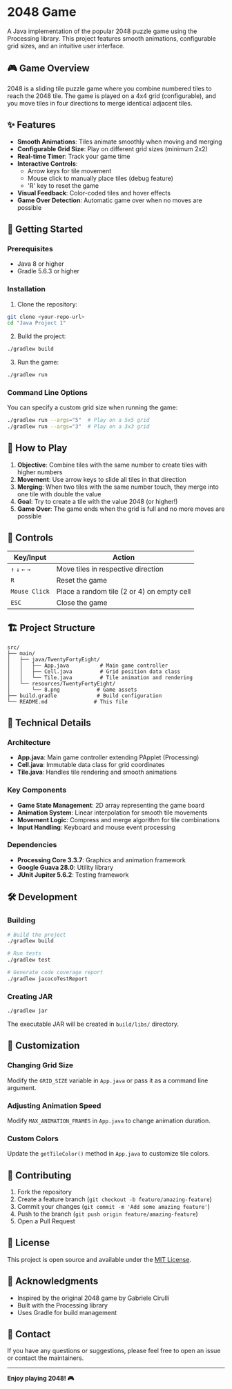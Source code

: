 # 2048 Game

A Java implementation of the popular 2048 puzzle game using the Processing library. This project features smooth animations, configurable grid sizes, and an intuitive user interface.

## 🎮 Game Overview

2048 is a sliding tile puzzle game where you combine numbered tiles to reach the 2048 tile. The game is played on a 4x4 grid (configurable), and you move tiles in four directions to merge identical adjacent tiles.

## ✨ Features

- **Smooth Animations**: Tiles animate smoothly when moving and merging
- **Configurable Grid Size**: Play on different grid sizes (minimum 2x2)
- **Real-time Timer**: Track your game time
- **Interactive Controls**: 
  - Arrow keys for tile movement
  - Mouse click to manually place tiles (debug feature)
  - 'R' key to reset the game
- **Visual Feedback**: Color-coded tiles and hover effects
- **Game Over Detection**: Automatic game over when no moves are possible

## 🚀 Getting Started

### Prerequisites

- Java 8 or higher
- Gradle 5.6.3 or higher

### Installation

1. Clone the repository:
```bash
git clone <your-repo-url>
cd "Java Project 1"
```

2. Build the project:
```bash
./gradlew build
```

3. Run the game:
```bash
./gradlew run
```

### Command Line Options

You can specify a custom grid size when running the game:

```bash
./gradlew run --args="5"  # Play on a 5x5 grid
./gradlew run --args="3"  # Play on a 3x3 grid
```

## 🎯 How to Play

1. **Objective**: Combine tiles with the same number to create tiles with higher numbers
2. **Movement**: Use arrow keys to slide all tiles in that direction
3. **Merging**: When two tiles with the same number touch, they merge into one tile with double the value
4. **Goal**: Try to create a tile with the value 2048 (or higher!)
5. **Game Over**: The game ends when the grid is full and no more moves are possible

## 🎨 Controls

| Key/Input | Action |
|-----------|--------|
| `↑` `↓` `←` `→` | Move tiles in respective direction |
| `R` | Reset the game |
| `Mouse Click` | Place a random tile (2 or 4) on empty cell |
| `ESC` | Close the game |

## 🏗️ Project Structure

```
src/
├── main/
│   ├── java/TwentyFortyEight/
│   │   ├── App.java          # Main game controller
│   │   ├── Cell.java         # Grid position data class
│   │   └── Tile.java         # Tile animation and rendering
│   └── resources/TwentyFortyEight/
│       └── 8.png            # Game assets
├── build.gradle             # Build configuration
└── README.md               # This file
```

## 🔧 Technical Details

### Architecture

- **App.java**: Main game controller extending PApplet (Processing)
- **Cell.java**: Immutable data class for grid coordinates
- **Tile.java**: Handles tile rendering and smooth animations

### Key Components

- **Game State Management**: 2D array representing the game board
- **Animation System**: Linear interpolation for smooth tile movements
- **Movement Logic**: Compress and merge algorithm for tile combinations
- **Input Handling**: Keyboard and mouse event processing

### Dependencies

- **Processing Core 3.3.7**: Graphics and animation framework
- **Google Guava 28.0**: Utility library
- **JUnit Jupiter 5.6.2**: Testing framework

## 🛠️ Development

### Building

```bash
# Build the project
./gradlew build

# Run tests
./gradlew test

# Generate code coverage report
./gradlew jacocoTestReport
```

### Creating JAR

```bash
./gradlew jar
```

The executable JAR will be created in `build/libs/` directory.

## 🎨 Customization

### Changing Grid Size

Modify the `GRID_SIZE` variable in `App.java` or pass it as a command line argument.

### Adjusting Animation Speed

Modify `MAX_ANIMATION_FRAMES` in `App.java` to change animation duration.

### Custom Colors

Update the `getTileColor()` method in `App.java` to customize tile colors.

## 🤝 Contributing

1. Fork the repository
2. Create a feature branch (`git checkout -b feature/amazing-feature`)
3. Commit your changes (`git commit -m 'Add some amazing feature'`)
4. Push to the branch (`git push origin feature/amazing-feature`)
5. Open a Pull Request

## 📝 License

This project is open source and available under the [MIT License](LICENSE).

## 🙏 Acknowledgments

- Inspired by the original 2048 game by Gabriele Cirulli
- Built with the Processing library
- Uses Gradle for build management

## 📧 Contact

If you have any questions or suggestions, please feel free to open an issue or contact the maintainers.

---

**Enjoy playing 2048! 🎮**
